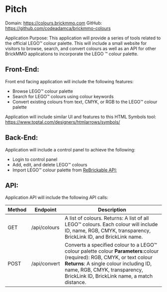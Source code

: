<style>@import url("//readme.codeadam.ca/readme.css");</style>

# Pitch

Domain: https://colours.brickmmo.com
GitHub: https://github.com/codeadamca/brickmmo-colours 

Application Purpose:
This application will provide a series of tools related to the official LEGO™ colour palette. This will include a small website for visitors to browse, search, and convert colours as well as an API for other BrickMMO applications to incorporate the LEGO ™ colour palette.

## Front-End:
Front end facing application will include the following features:

- Browse LEGO™ colour palette
- Search for LEGO™ colours using colour keywords
- Convert existing colours from text, CMYK, or RGB to the LEGO™ colour palette

Application will include similar UI and features to this HTML Symbols tool:
https://www.toptal.com/designers/htmlarrows/symbols/


## Back-End:
Application will include a control panel to achieve the following:

- Login to control panel
- Add, edit, and delete LEGO™ colours
- Import LEGO™ colour palette from [ReBrickable API:](https://rebrickable.com/api/)

## API:
Application API will include the following API calls:

| Method | Endpoint | Description |
| ---------- | --------- | --------- |
| GET | /api/colours | A list of colours. Returns: A list of all LEGO™ colours. Each colour will include ID, name, RGB, CMYK, transparency, BrickLink ID, and BrickLink name. |
| POST | /api/convert | Converts a specified colour to a LEGO™ colour palette colour **Parameters**:colour (required): RGB, CMYK, or text colour **Returns**: A single colour including ID, name, RGB, CMYK, transparency, BrickLink ID, BrickLink name, a match distance.  |